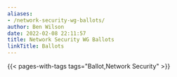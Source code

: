 ```yaml
---
aliases:
- /network-security-wg-ballots/
author: Ben Wilson
date: 2022-02-08 22:11:57
title: Network Security WG Ballots
linkTitle: Ballots
---
```


{{< pages-with-tags tags="Ballot,Network Security" >}}